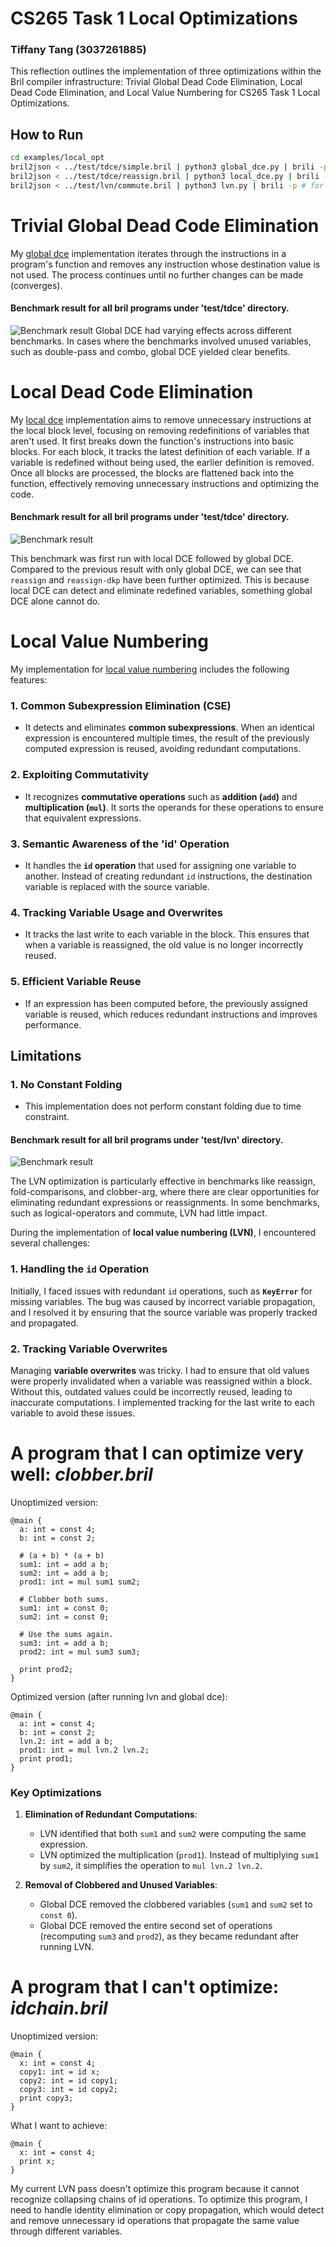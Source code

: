 # CS265 Task 1 Local Optimizations
### Tiffany Tang (3037261885)
This reflection outlines the implementation of three optimizations within the Bril compiler infrastructure: Trivial Global Dead Code Elimination, Local Dead Code Elimination, and Local Value Numbering for CS265 Task 1 Local Optimizations. 

## How to Run

```bash
cd examples/local_opt
bril2json < ../test/tdce/simple.bril | python3 global_dce.py | brili -p # for global dce
bril2json < ../test/tdce/reassign.bril | python3 local_dce.py | brili -p # for local dce
bril2json < ../test/lvn/commute.bril | python3 lvn.py | brili -p # for lvn
```

# Trivial Global Dead Code Elimination
My [global dce](global_dce.py) implementation iterates through the instructions in a program's function and removes any instruction whose destination value is not used. The process continues until no further changes can be made (converges).

#### Benchmark result for all bril programs under 'test/tdce' directory.
![Benchmark result](Figure_1.png)
Global DCE had varying effects across different benchmarks. In cases where the benchmarks involved unused variables, such as double-pass and combo, global DCE yielded clear benefits.

# Local Dead Code Elimination
My [local dce](local_dce.py) implementation aims to remove unnecessary instructions at the local block level, focusing on removing redefinitions of variables that aren't used. It first breaks down the function's instructions into basic blocks. For each block, it tracks the latest definition of each variable. If a variable is redefined without being used, the earlier definition is removed. Once all blocks are processed, the blocks are flattened back into the function, effectively removing unnecessary instructions and optimizing the code.

#### Benchmark result for all bril programs under 'test/tdce' directory.
![Benchmark result](Figure_2.png)

This benchmark was first run with local DCE followed by global DCE. Compared to the previous result with only global DCE, we can see that `reassign` and `reassign-dkp` have been further optimized. This is because local DCE can detect and eliminate redefined variables, something global DCE alone cannot do.

# Local Value Numbering

My implementation for [local value numbering](lvn.py) includes the following features:

### 1. **Common Subexpression Elimination (CSE)**
   - It detects and eliminates **common subexpressions**. When an identical expression is encountered multiple times, the result of the previously computed expression is reused, avoiding redundant computations.

### 2. **Exploiting Commutativity**
   - It recognizes **commutative operations** such as **addition (`add`)** and **multiplication (`mul`)**. It sorts the operands for these operations to ensure that equivalent expressions.

### 3. **Semantic Awareness of the 'id' Operation**
   - It handles the **`id` operation** that used for assigning one variable to another. Instead of creating redundant `id` instructions, the destination variable is replaced with the source variable.

### 4. **Tracking Variable Usage and Overwrites**
   - It tracks the last write to each variable in the block. This ensures that when a variable is reassigned, the old value is no longer incorrectly reused.

### 5. **Efficient Variable Reuse**
   - If an expression has been computed before, the previously assigned variable is reused, which reduces redundant instructions and improves performance.

## Limitations

### 1. **No Constant Folding**
   - This implementation does not perform constant folding due to time constraint.

#### Benchmark result for all bril programs under 'test/lvn' directory.
![Benchmark result](Figure_3.png)

The LVN optimization is particularly effective in benchmarks like reassign, fold-comparisons, and clobber-arg, where there are clear opportunities for eliminating redundant expressions or reassignments. In some benchmarks, such as logical-operators and commute, LVN had little impact.

During the implementation of **local value numbering (LVN)**, I encountered several challenges:

### 1. **Handling the `id` Operation**
   Initially, I faced issues with redundant `id` operations, such as **`KeyError`** for missing variables. The bug was caused by incorrect variable propagation, and I resolved it by ensuring that the source variable was properly tracked and propagated.

### 2. **Tracking Variable Overwrites**
   Managing **variable overwrites** was tricky. I had to ensure that old values were properly invalidated when a variable was reassigned within a block. Without this, outdated values could be incorrectly reused, leading to inaccurate computations. I implemented tracking for the last write to each variable to avoid these issues.

# A program that I can optimize very well: *clobber.bril*

Unoptimized version:
```
@main {
  a: int = const 4;
  b: int = const 2;

  # (a + b) * (a + b)
  sum1: int = add a b;
  sum2: int = add a b;
  prod1: int = mul sum1 sum2;

  # Clobber both sums.
  sum1: int = const 0;
  sum2: int = const 0;

  # Use the sums again.
  sum3: int = add a b;
  prod2: int = mul sum3 sum3;

  print prod2;
}
```


Optimized version (after running lvn and global dce):
```
@main {
  a: int = const 4;
  b: int = const 2;
  lvn.2: int = add a b;
  prod1: int = mul lvn.2 lvn.2;
  print prod1;
}
```

### Key Optimizations

1. **Elimination of Redundant Computations**:
   - LVN identified that both `sum1` and `sum2` were computing the same expression. 
   - LVN optimized the multiplication (`prod1`). Instead of multiplying `sum1` by `sum2`, it simplifies the operation to `mul lvn.2 lvn.2`.

2. **Removal of Clobbered and Unused Variables**:
   - Global DCE removed the clobbered variables (`sum1` and `sum2` set to `const 0`). 
   - Global DCE removed the entire second set of operations (recomputing `sum3` and `prod2`), as they became redundant after running LVN.


# A program that I can't optimize: *idchain.bril*

Unoptimized version:
```
@main {
  x: int = const 4;
  copy1: int = id x;
  copy2: int = id copy1;
  copy3: int = id copy2;
  print copy3;
}
```

What I want to achieve:
```
@main {
  x: int = const 4;
  print x;
}
```
My current LVN pass doesn't optimize this program because it cannot recognize collapsing chains of id operations. To optimize this program, I need to handle identity elimination or copy propagation, which would detect and remove unnecessary id operations that propagate the same value through different variables.
